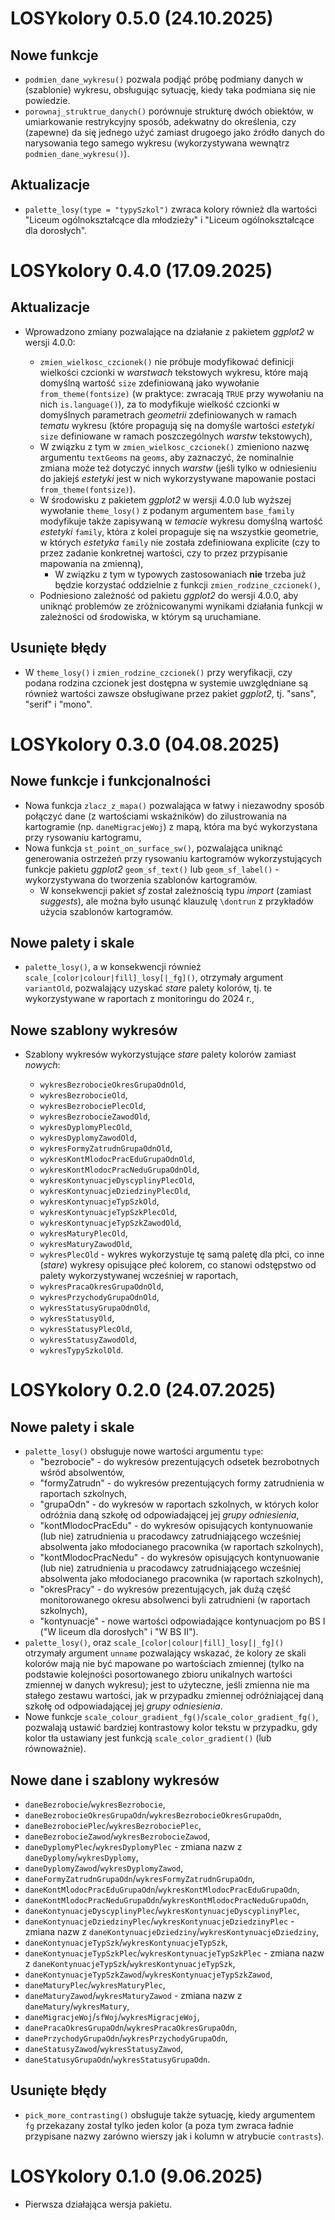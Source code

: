 # LOSYkolory 0.5.0 (24.10.2025)

## Nowe funkcje

-   `podmien_dane_wykresu()` pozwala podjąć próbę podmiany danych w (szablonie) wykresu, obsługując sytuację, kiedy taka podmiana się nie powiedzie.
-   `porownaj_struktrue_danych()` porównuje strukturę dwóch obiektów, w umiarkowanie restrykcyjny sposób, adekwatny do określenia, czy (zapewne) da się jednego użyć zamiast drugoego jako źródło danych do narysowania tego samego wykresu (wykorzystywana wewnątrz `podmien_dane_wykresu()`).

## Aktualizacje

-   `palette_losy(type = "typySzkol")` zwraca kolory również dla wartości "Liceum ogólnokształcące dla młodzieży" i "Liceum ogólnokształcące dla dorosłych".

# LOSYkolory 0.4.0 (17.09.2025)

## Aktualizacje

-   Wprowadzono zmiany pozwalające na działanie z pakietem *ggplot2* w wersji 4.0.0:

    -   `zmien_wielkosc_czcionek()` nie próbuje modyfikować definicji wielkości czcionki w *warstwach* tekstowych wykresu, które mają domyślną wartość `size` zdefiniowaną jako wywołanie `from_theme(fontsize)` (w praktyce: zwracają `TRUE` przy wywołaniu na nich `is.language()`), za to modyfikuje wielkość czcionki w domyślnych parametrach *geometrii* zdefiniowanych w ramach *tematu* wykresu (które propagują się na domyśle wartości *estetyki* `size` definiowane w ramach poszczególnych *warstw* tekstowych),
    -   W związku z tym w `zmien_wielkosc_czcionek()` zmieniono nazwę argumentu `textGeoms` na `geoms`, aby zaznaczyć, że nominalnie zmiana może też dotyczyć innych *warstw* (jeśli tylko w odniesieniu do jakiejś *estetyki* jest w nich wykorzystywane mapowanie postaci `from_theme(fontsize)`).
    -   W środowisku z pakietem *ggplot2* w wersji 4.0.0 lub wyższej wywołanie `theme_losy()` z podanym argumentem `base_family` modyfikuje także zapisywaną w *temacie* wykresu domyślną wartość *estetyki* `family`, która z kolei propaguje się na wszystkie geometrie, w których *estetyka* `family` nie została zdefiniowana explicite (czy to przez zadanie konkretnej wartości, czy to przez przypisanie mapowania na zmienną),
        -   W związku z tym w typowych zastosowaniach **nie** trzeba już będzie korzystać oddzielnie z funkcji `zmien_rodzine_czcionek()`,
    -   Podniesiono zależność od pakietu *ggplot2* do wersji 4.0.0, aby uniknąć problemów ze zróżnicowanymi wynikami działania funkcji w zależności od środowiska, w którym są uruchamiane.

## Usunięte błędy

-   W `theme_losy()` i `zmien_rodzine_czcionek()` przy weryfikacji, czy podana rodzina czcionek jest dostępna w systemie uwzględniane są również wartości zawsze obsługiwane przez pakiet *ggplot2*, tj. "sans", "serif" i "mono".

# LOSYkolory 0.3.0 (04.08.2025)

## Nowe funkcje i funkcjonalności

-   Nowa funkcja `zlacz_z_mapa()` pozwalająca w łatwy i niezawodny sposób połączyć dane (z wartościami wskaźników) do zilustrowania na kartogramie (np. `daneMigracjeWoj`) z mapą, która ma być wykorzystana przy rysowaniu kartogramu,
-   Nowa funkcja `st_point_on_surface_sw()`, pozwalająca uniknąć generowania ostrzeżeń przy rysowaniu kartogramów wykorzystujących funkcje pakietu *ggplot2* `geom_sf_text()` lub `geom_sf_label()` - wykorzystywana do tworzenia szablonów kartogramów.
    -   W konsekwencji pakiet *sf* został zależnością typu *import* (zamiast *suggests*), ale można było usunąć klauzulę `\dontrun` z przykładów użycia szablonów kartogramów.

## Nowe palety i skale

-   `palette_losy()`, a w konsekwencji również `scale_[color|colour|fill]_losy[|_fg]()`, otrzymały argument `variantOld`, pozwalający uzyskać *stare* palety kolorów, tj. te wykorzystywane w raportach z monitoringu do 2024 r.,

## Nowe szablony wykresów

-   Szablony wykresów wykorzystujące *stare* palety kolorów zamiast *nowych*:

    -   `wykresBezrobocieOkresGrupaOdnOld`,
    -   `wykresBezrobocieOld`,
    -   `wykresBezrobociePlecOld`,
    -   `wykresBezrobocieZawodOld`,
    -   `wykresDyplomyPlecOld`,
    -   `wykresDyplomyZawodOld`,
    -   `wykresFormyZatrudnGrupaOdnOld`,
    -   `wykresKontMlodocPracEduGrupaOdnOld`,
    -   `wykresKontMlodocPracNeduGrupaOdnOld`,
    -   `wykresKontynuacjeDyscyplinyPlecOld`,
    -   `wykresKontynuacjeDziedzinyPlecOld`,
    -   `wykresKontynuacjeTypSzkOld`,
    -   `wykresKontynuacjeTypSzkPlecOld`,
    -   `wykresKontynuacjeTypSzkZawodOld`,
    -   `wykresMaturyPlecOld`,
    -   `wykresMaturyZawodOld`,
    -   `wykresPlecOld` - wykres wykorzystuje tę samą paletę dla płci, co inne (*stare*) wykresy opisujące płeć kolorem, co stanowi odstępstwo od palety wykorzystywanej wcześniej w raportach,
    -   `wykresPracaOkresGrupaOdnOld`,
    -   `wykresPrzychodyGrupaOdnOld`,
    -   `wykresStatusyGrupaOdnOld`,
    -   `wykresStatusyOld`,
    -   `wykresStatusyPlecOld`,
    -   `wykresStatusyZawodOld`,
    -   `wykresTypySzkolOld`.

# LOSYkolory 0.2.0 (24.07.2025)

## Nowe palety i skale

-   `palette_losy()` obsługuje nowe wartości argumentu `type`:
    -   "bezrobocie" - do wykresów prezentujących odsetek bezrobotnych wśród absolwentów,
    -   "formyZatrudn" - do wykresów prezentujących formy zatrudnienia w raportach szkolnych,
    -   "grupaOdn" - do wykresów w raportach szkolnych, w których kolor odróżnia daną szkołę od odpowiadającej jej *grupy odniesienia*,
    -   "kontMlodocPracEdu" - do wykresów opisujących kontynuowanie (lub nie) zatrudnienia u pracodawcy zatrudniającego wcześniej absolwenta jako młodocianego pracownika (w raportach szkolnych),
    -   "kontMlodocPracNedu" - do wykresów opisujących kontynuowanie (lub nie) zatrudnienia u pracodawcy zatrudniającego wcześniej absolwenta jako młodocianego pracownika (w raportach szkolnych),
    -   "okresPracy" - do wykresów prezentujących, jak dużą część monitorowanego okresu absolwenci byli zatrudnieni (w raportach szkolnych),
    -   "kontynuacje" - nowe wartości odpowiadające kontynuacjom po BS I ("W liceum dla dorosłych" i "W BS II").
-   `palette_losy()`, oraz `scale_[color|colour|fill]_losy[|_fg]()` otrzymały argument `unname` pozwalający wskazać, że kolory ze skali kolorów mają nie być mapowane po wartościach zmiennej (tylko na podstawie kolejności posortowanego zbioru unikalnych wartości zmiennej w danych wykresu); jest to użyteczne, jeśli zmienna nie ma stałego zestawu wartości, jak w przypadku zmiennej odróżniającej daną szkołę od odpowiadającej jej *grupy odniesienia*.
-   Nowe funkcje `scale_colour_gradient_fg()`/`scale_color_gradient_fg()`, pozwalają ustawić bardziej kontrastowy kolor tekstu w przypadku, gdy kolor tła ustawiany jest funkcją `scale_color_gradient()` (lub równoważnie).

## Nowe dane i szablony wykresów

-   `daneBezrobocie`/`wykresBezrobocie`,
-   `daneBezrobocieOkresGrupaOdn`/`wykresBezrobocieOkresGrupaOdn`,
-   `daneBezrobociePlec`/`wykresBezrobociePlec`,
-   `daneBezrobocieZawod`/`wykresBezrobocieZawod`,
-   `daneDyplomyPlec`/`wykresDyplomyPlec` - zmiana nazw z `daneDyplomy`/`wykresDyplomy`,
-   `daneDyplomyZawod`/`wykresDyplomyZawod`,
-   `daneFormyZatrudnGrupaOdn`/`wykresFormyZatrudnGrupaOdn`,
-   `daneKontMlodocPracEduGrupaOdn`/`wykresKontMlodocPracEduGrupaOdn`,
-   `daneKontMlodocPracNeduGrupaOdn`/`wykresKontMlodocPracNeduGrupaOdn`,
-   `daneKontynuacjeDyscyplinyPlec`/`wykresKontynuacjeDyscyplinyPlec`,
-   `daneKontynuacjeDziedzinyPlec`/`wykresKontynuacjeDziedzinyPlec` - zmiana nazw z `daneKontynuacjeDziedziny`/`wykresKontynuacjeDziedziny`,
-   `daneKontynuacjeTypSzk`/`wykresKontynuacjeTypSzk`,
-   `daneKontynuacjeTypSzkPlec`/`wykresKontynuacjeTypSzkPlec` - zmiana nazw z `daneKontynuacjeTypSzk`/`wykresKontynuacjeTypSzk`,
-   `daneKontynuacjeTypSzkZawod`/`wykresKontynuacjeTypSzkZawod`,
-   `daneMaturyPlec`/`wykresMaturyPlec`,
-   `daneMaturyZawod`/`wykresMaturyZawod` - zmiana nazw z `daneMatury`/`wykresMatury`,
-   `daneMigracjeWoj`/`sfWoj`/`wykresMigracjeWoj`,
-   `danePracaOkresGrupaOdn`/`wykresPracaOkresGrupaOdn`,
-   `danePrzychodyGrupaOdn`/`wykresPrzychodyGrupaOdn`,
-   `daneStatusyZawod`/`wykresStatusyZawod`,
-   `daneStatusyGrupaOdn`/`wykresStatusyGrupaOdn`.

## Usunięte błędy

-   `pick_more_contrasting()` obsługuje także sytuację, kiedy argumentem `fg` przekazany został tylko jeden kolor (a poza tym zwraca ładnie przypisane nazwy zarówno wierszy jak i kolumn w atrybucie `contrasts`).

# LOSYkolory 0.1.0 (9.06.2025)

-   Pierwsza działająca wersja pakietu.

